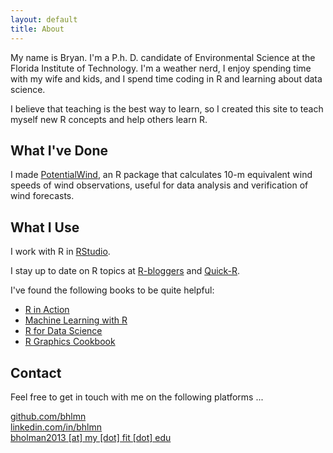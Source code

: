 ```yaml
---
layout: default
title: About
---
```


My name is Bryan. I'm a P.h. D. candidate of Environmental Science at the Florida Institute of Technology. I'm a weather nerd, I enjoy spending time with my wife and kids, and I spend time coding in R and learning about data science.

I believe that teaching is the best way to learn, so I created this site to teach myself new R concepts and help others learn R.

## What I've Done

I made [PotentialWind](https://github.com/bhlmn/PotentialWind), an R package that calculates 10-m equivalent wind speeds of wind observations, useful for data analysis and verification of wind forecasts.

## What I Use

I work with R in [RStudio](https://www.rstudio.com/).

I stay up to date on R topics at [R-bloggers](https://www.r-bloggers.com/) and [Quick-R](http://www.statmethods.net/).

I've found the following books to be quite helpful:

* [R in Action](https://www.amazon.com/Action-Data-Analysis-Graphics/dp/1617291382/ref=dp_ob_title_bk)
* [Machine Learning with R](https://www.amazon.com/Machine-Learning-Second-Brett-Lantz/dp/1784393908/ref=sr_1_1?s=books&ie=UTF8&qid=1471950378&sr=1-1&keywords=machine+learning+with+r)
* [R for Data Science](http://r4ds.had.co.nz/)
* [R Graphics Cookbook](https://www.amazon.com/gp/product/1449316956/ref=as_li_tf_tl?ie=UTF8&camp=1789&creative=9325&creativeASIN=1449316956&linkCode=as2&tag=cooforr09-20)

## <a name="contact"></a>Contact

Feel free to get in touch with me on the following platforms ...

<i class="icon-octopus"></i> [github.com/bhlmn](https://github.com/bhlmn)  
<i class="icon-linked_in"></i> [linkedin.com/in/bhlmn](https://www.linkedin.com/in/bhlmn)  
<i class="icon-at"></i> <a href="mailto: bholman2013@my.fit.edu">bholman2013 [at] my [dot] fit [dot] edu</a>
